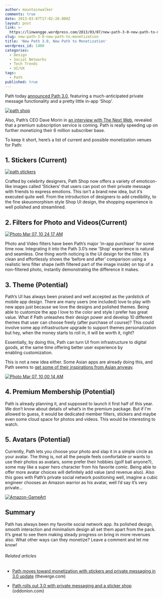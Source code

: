```yaml
---
author: mountainwalker
comments: true
date: 2013-03-07T17:02:20.000Z
layout: post
link: >-
  https://linwangge.wordpress.com/2013/03/07/new-path-3-0-new-path-to-monetization/
slug: new-path-3-0-new-path-to-monetization
title: 'New Path 3.0, New Path to Monetization'
wordpress_id: 1400
categories:
  - Design
  - Social Networks
  - Tech Trends
  - UI/UX
tags:
  - Path
published: true
---
```


Path today [announced Path 3.0](http://blog.path.com/post/44744024724/a-brand-new-language-introducing-path-3-with-private), featuring a much-anticipated private message functionality and a pretty little in-app ‘Shop’.

[![path shop](http://linwangge.files.wordpress.com/2013/03/path-shop_thumb.png)](http://linwangge.files.wordpress.com/2013/03/path-shop.png)

Also, Path’s CEO Dave Morin in [an interview with The Next Web](http://thenextweb.com/insider/2013/03/07/6-million-users-strong-paths-founder-breaks-down-the-product-decisions-made-for-version-3-0/), revealed that a premium subscription service is coming. Path is really speeding up on further monetizing their 6 million subscriber base.

To keep it short, here’s a list of current and possible monetization venues for Path:


## 1. Stickers (Current)


[![path stickers](http://linwangge.files.wordpress.com/2013/03/path-stickers_thumb.png)](http://linwangge.files.wordpress.com/2013/03/path-stickers.png)

Crafted by celebrity designers, Path Shop now offers a variety of emoticon-like images called ‘Stickers’ that users can post on their private message with friends to express emotions. This isn't a brand new idea, but it’s executed quite well. From the introduction of designers to add credibility, to the fine skeuomorphism style Shop UI design, the shopping experience is well polished and streamlined.


## 2. Filters for Photo and Videos(Current)


[![Photo Mar 07, 10 24 17 AM](http://linwangge.files.wordpress.com/2013/03/photo-mar-07-10-24-17-am_thumb.png)](http://linwangge.files.wordpress.com/2013/03/photo-mar-07-10-24-17-am.png)

Photo and Video filters have been Path’s major 'in-app purchase' for some time now. Integrating it into the Path 3.0’s new ‘Shop’ experience is natural and seamless. One thing worth noticing is the UI design for the filter. It’s clean and effortlessly shows the ‘before and after’ comparison using a realistic lens filter shape (with filtered part of the image inside) on top of a non-filtered photo, instantly demonstrating the difference it makes.


## 3. Theme (Potential)


Path’s UI has always been praised and well accepted as the yardstick of mobile app design. There are many users (me included) love to play with new apps just because we love the designs and polished themes. Being able to customize the app I love to the color and style I prefer has great value. What if Path unleashes their design power and develop 10 different themes that user can choose freely (after purchase of course)? This could involve some app infrastructure upgrade to support themes personalization but hey, when the money starts to roll in, it will be worth it, right?

Essentially, by doing this, Path can turn UI from infrastructure to digital goods, at the same time offering better user experience by enabling customization.

This is not a new idea either. Some Asian apps are already doing this, and Path seems to [get some of their inspirations from Asian anyway](http://thenextweb.com/asia/2013/03/07/path-3-0-inspired-by-asia/).

[![Photo Mar 07, 10 00 14 AM](http://linwangge.files.wordpress.com/2013/03/photo-mar-07-10-00-14-am_thumb.png)](http://linwangge.files.wordpress.com/2013/03/photo-mar-07-10-00-14-am.png)


## 4. Premium Membership (Potential)


Path is already planning it, and supposed to launch it first half of this year. We don’t know about details of what’s in the premium package. But if I'm allowed to guess, it would be dedicated member filters, stickers and maybe even some cloud space for photos and videos. This would be interesting to watch.


## 5. Avatars (Potential)


Currently, Path lets you choose your photo and slap it in a simple circle as your avatar. The thing is, not all the people feels comfortable or wants to use their photos as avatars, some prefer their hobbies (golf ball anyone?), some may like a super hero character from his favorite comic. Being able to offer more avatar choices will definitely add value (and revenue also). Also this goes with Path’s private social network positioning well, imagine a cubic engineer chooses an Amazon warrior as his avatar, well I’d say it’s very private…

[![Amazon-GameArt](http://linwangge.files.wordpress.com/2013/03/amazon-gameart_thumb.gif)](http://linwangge.files.wordpress.com/2013/03/amazon-gameart.gif)


## Summary


Path has always been my favorite social network app. Its polished design, smooth interaction and minimalism design all set them apart from the pack. It’s great to see them making steady progress on bring in more revenues also. What other ways can they monetize? Leave a comment and let me know!


###### Related articles





	
  * [Path moves toward monetization with stickers and private messaging in 3.0 update](http://www.theverge.com/2013/3/6/4073002/path-3-0-update-available-with-messaging-and-shop) (theverge.com)

	
  * [Path rolls out 3.0 with private messaging and a sticker shop](http://www.oddonion.com/2013/03/06/path-rolls-out-3-0-with-private-messaging-and-a-sticker-shop/) (oddonion.com)
